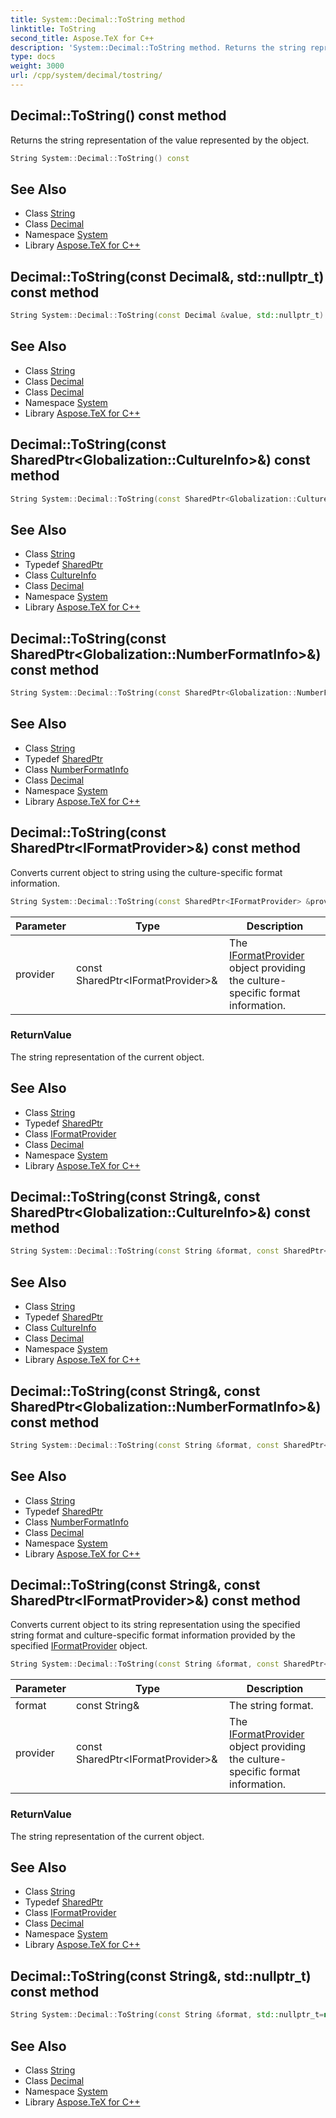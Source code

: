 ```yaml
---
title: System::Decimal::ToString method
linktitle: ToString
second_title: Aspose.TeX for C++
description: 'System::Decimal::ToString method. Returns the string representation of the value represented by the object in C++.'
type: docs
weight: 3000
url: /cpp/system/decimal/tostring/
---
```

## Decimal::ToString() const method


Returns the string representation of the value represented by the object.

```cpp
String System::Decimal::ToString() const
```

## See Also

* Class [String](../../string/)
* Class [Decimal](../)
* Namespace [System](../../)
* Library [Aspose.TeX for C++](../../../)
## Decimal::ToString(const Decimal\&, std::nullptr_t) const method




```cpp
String System::Decimal::ToString(const Decimal &value, std::nullptr_t) const
```

## See Also

* Class [String](../../string/)
* Class [Decimal](../)
* Class [Decimal](../)
* Namespace [System](../../)
* Library [Aspose.TeX for C++](../../../)
## Decimal::ToString(const SharedPtr\<Globalization::CultureInfo\>\&) const method




```cpp
String System::Decimal::ToString(const SharedPtr<Globalization::CultureInfo> &culture) const
```

## See Also

* Class [String](../../string/)
* Typedef [SharedPtr](../../sharedptr/)
* Class [CultureInfo](../../../system.globalization/cultureinfo/)
* Class [Decimal](../)
* Namespace [System](../../)
* Library [Aspose.TeX for C++](../../../)
## Decimal::ToString(const SharedPtr\<Globalization::NumberFormatInfo\>\&) const method




```cpp
String System::Decimal::ToString(const SharedPtr<Globalization::NumberFormatInfo> &nfi) const
```

## See Also

* Class [String](../../string/)
* Typedef [SharedPtr](../../sharedptr/)
* Class [NumberFormatInfo](../../../system.globalization/numberformatinfo/)
* Class [Decimal](../)
* Namespace [System](../../)
* Library [Aspose.TeX for C++](../../../)
## Decimal::ToString(const SharedPtr\<IFormatProvider\>\&) const method


Converts current object to string using the culture-specific format information.

```cpp
String System::Decimal::ToString(const SharedPtr<IFormatProvider> &provider) const
```


| Parameter | Type | Description |
| --- | --- | --- |
| provider | const SharedPtr\<IFormatProvider\>\& | The [IFormatProvider](../../iformatprovider/) object providing the culture-specific format information. |

### ReturnValue

The string representation of the current object.

## See Also

* Class [String](../../string/)
* Typedef [SharedPtr](../../sharedptr/)
* Class [IFormatProvider](../../iformatprovider/)
* Class [Decimal](../)
* Namespace [System](../../)
* Library [Aspose.TeX for C++](../../../)
## Decimal::ToString(const String\&, const SharedPtr\<Globalization::CultureInfo\>\&) const method




```cpp
String System::Decimal::ToString(const String &format, const SharedPtr<Globalization::CultureInfo> &culture) const
```

## See Also

* Class [String](../../string/)
* Typedef [SharedPtr](../../sharedptr/)
* Class [CultureInfo](../../../system.globalization/cultureinfo/)
* Class [Decimal](../)
* Namespace [System](../../)
* Library [Aspose.TeX for C++](../../../)
## Decimal::ToString(const String\&, const SharedPtr\<Globalization::NumberFormatInfo\>\&) const method




```cpp
String System::Decimal::ToString(const String &format, const SharedPtr<Globalization::NumberFormatInfo> &nfi) const
```

## See Also

* Class [String](../../string/)
* Typedef [SharedPtr](../../sharedptr/)
* Class [NumberFormatInfo](../../../system.globalization/numberformatinfo/)
* Class [Decimal](../)
* Namespace [System](../../)
* Library [Aspose.TeX for C++](../../../)
## Decimal::ToString(const String\&, const SharedPtr\<IFormatProvider\>\&) const method


Converts current object to its string representation using the specified string format and culture-specific format information provided by the specified [IFormatProvider](../../iformatprovider/) object.

```cpp
String System::Decimal::ToString(const String &format, const SharedPtr<IFormatProvider> &provider) const
```


| Parameter | Type | Description |
| --- | --- | --- |
| format | const String\& | The string format. |
| provider | const SharedPtr\<IFormatProvider\>\& | The [IFormatProvider](../../iformatprovider/) object providing the culture-specific format information. |

### ReturnValue

The string representation of the current object.

## See Also

* Class [String](../../string/)
* Typedef [SharedPtr](../../sharedptr/)
* Class [IFormatProvider](../../iformatprovider/)
* Class [Decimal](../)
* Namespace [System](../../)
* Library [Aspose.TeX for C++](../../../)
## Decimal::ToString(const String\&, std::nullptr_t) const method




```cpp
String System::Decimal::ToString(const String &format, std::nullptr_t=nullptr) const
```

## See Also

* Class [String](../../string/)
* Class [Decimal](../)
* Namespace [System](../../)
* Library [Aspose.TeX for C++](../../../)
